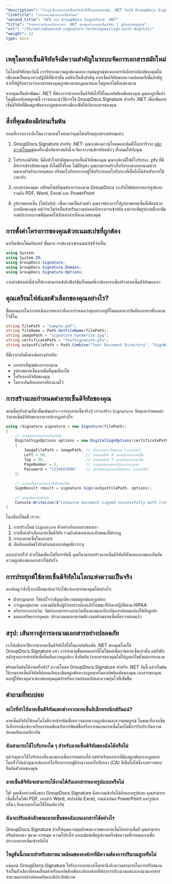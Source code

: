 ```yaml
---
"description": "เรียนรู้วิธีการนำลายเซ็นดิจิทัลไปใช้ในแอปพลิเคชัน .NET โดยใช้ GroupDocs.Signature เพื่อเพิ่มความปลอดภัยของเอกสาร รับรองความถูกต้อง และปฏิบัติตามข้อกำหนดด้านการปฏิบัติตามกฎหมาย"
"linktitle": "การลงนามด้วยลายเซ็นดิจิทัล"
"second_title": "API ของ GroupDocs.Signature .NET"
"title": "รักษาความปลอดภัยเอกสาร .NET ของคุณด้วยลายเซ็นดิจิทัล | คู่มือฉบับสมบูรณ์"
"url": "/th/net/advanced-signature-techniques/sign-with-digital/"
"weight": 12
type: docs
---
```

## เหตุใดลายเซ็นดิจิทัลจึงมีความสำคัญในระบบจัดการเอกสารสมัยใหม่

ในโลกดิจิทัลทุกวันนี้ การรับรองความถูกต้องและความสมบูรณ์ของเอกสารอิเล็กทรอนิกส์ของคุณไม่เพียงแต่เป็นแนวทางปฏิบัติที่ดีเท่านั้น แต่ยังเป็นสิ่งสำคัญ ลายเซ็นดิจิทัลมอบความปลอดภัยชั้นสำคัญ ช่วยให้ผู้รับทราบว่าเอกสารของคุณถูกต้องตามกฎหมายและไม่ถูกแก้ไขตั้งแต่ลงนาม

หากคุณเป็นนักพัฒนา .NET ที่ต้องการนำลายเซ็นดิจิทัลไปใช้ในแอปพลิเคชันของคุณ คุณมาถูกที่แล้ว ในคู่มือฉบับสมบูรณ์นี้ เราจะแนะนำวิธีการใช้ GroupDocs.Signature สำหรับ .NET เพื่อเพิ่มลายเซ็นดิจิทัลที่มีผลผูกพันทางกฎหมายอย่างมืออาชีพให้กับเอกสารของคุณ

## สิ่งที่คุณต้องมีก่อนเริ่มต้น

ก่อนที่เราจะเจาะลึกโค้ด เรามาแน่ใจก่อนว่าคุณได้เตรียมทุกอย่างพร้อมแล้ว:

1. GroupDocs.Signature สำหรับ .NET: คุณจะต้องดาวน์โหลดและติดตั้งไลบรารีจาก [หน้าดาวน์โหลด](https://releases.groupdocs.com/signature/net/)ชุดเครื่องมืออันทรงพลังนี้จะจัดการงานเข้ารหัสหนักๆ ทั้งหมดให้กับคุณ

2. ใบรับรองดิจิทัล: นี่คือหัวใจสำคัญของลายเซ็นดิจิทัลของคุณ คุณจะต้องมีไฟล์ใบรับรอง .pfx ที่มีคีย์การเข้ารหัสของคุณ ยังไม่มีใช่ไหม ไม่มีปัญหา คุณสามารถสร้างใบรับรองแบบลงนามด้วยตนเองสำหรับการทดสอบ หรือขอใบรับรองจากผู้ให้บริการออกใบรับรองที่เชื่อถือได้สำหรับการใช้งานจริง

3. เอกสารของคุณ: เตรียมไฟล์ที่คุณต้องการลงนาม GroupDocs รองรับไฟล์หลากหลายรูปแบบ รวมถึง PDF, Word, Excel และ PowerPoint

4. รูปภาพลายเซ็น (ไม่บังคับ): เพื่อความเป็นส่วนตัว คุณอาจต้องการใส่รูปภาพลายเซ็นที่เขียนด้วยลายมือของคุณ แม้ว่าจะไม่จำเป็นสำหรับความปลอดภัยทางการเข้ารหัส แต่การเพิ่มรูปภาพนี้จะเพิ่มองค์ประกอบภาพที่คุ้นเคยให้กับเอกสารที่ลงนามของคุณ

## การตั้งค่าโครงการของคุณด้วยเนมสเปซที่ถูกต้อง

มาเริ่มเขียนโค้ดกันเลย! ขั้นแรก เราต้องนำเข้าเนมสเปซที่จำเป็น:

```csharp
using System;
using System.IO;
using GroupDocs.Signature;
using GroupDocs.Signature.Domain;
using GroupDocs.Signature.Options;
```

การนำเข้าเหล่านี้ช่วยให้เราสามารถเข้าถึงฟังก์ชันทั้งหมดที่เราต้องการเพื่อสร้างลายเซ็นดิจิทัลของเรา

## คุณเตรียมไฟล์และตัวเลือกของคุณอย่างไร?

ขั้นตอนแรกในการดำเนินการของเราคือการกำหนดว่าทุกอย่างอยู่ที่ไหนและควรบันทึกเอกสารที่ลงนามไว้ที่ใด:

```csharp
string filePath = "sample.pdf";
string fileName = Path.GetFileName(filePath);
string imagePath = "signature_handwrite.jpg";
string certificatePath = "YourSignature.pfx";
string outputFilePath = Path.Combine("Your Document Directory", "SignWithDigital", fileName);
```

ที่นี่เรากำลังตั้งค่าเส้นทางสำหรับ:
- เอกสารที่คุณต้องการลงนาม
- รูปภาพลายเซ็นลายมือที่คุณเลือกได้
- ใบรับรองดิจิทัลของคุณ
- โดยจะบันทึกเอกสารที่ลงนามไว้

## การสร้างและกำหนดค่าลายเซ็นดิจิทัลของคุณ

ตอนนี้มาถึงส่วนที่น่าตื่นเต้นแล้ว—การลงลายเซ็นจริงๆ! เราจะสร้าง `Signature` วัตถุและกำหนดค่าว่าลายเซ็นดิจิทัลของเราควรปรากฏอย่างไร:

```csharp
using (Signature signature = new Signature(filePath))
{
    // กำหนดตัวเลือกลายเซ็นดิจิทัล
    DigitalSignOptions options = new DigitalSignOptions(certificatePath)
    {
        ImageFilePath = imagePath, // ตั้งค่าเส้นทางไฟล์ภาพ (ทางเลือก)
        Left = 50,                 // กำหนดพิกัด X ของตำแหน่งลายเซ็น
        Top = 50,                  // กำหนดพิกัด Y ของตำแหน่งลายเซ็น
        PageNumber = 1,            // ระบุหมายเลขหน้าที่ต้องการลงนาม
        Password = "1234567890"    // ตั้งรหัสผ่านสำหรับใบรับรอง (ถ้าจำเป็น)
    };
    
    // ลงนามในเอกสารและบันทึกผลลัพธ์
    SignResult result = signature.Sign(outputFilePath, options);
    
    // แสดงข้อความยืนยัน
    Console.WriteLine($"\nSource document signed successfully with {result.Succeeded.Count} signature(s).\nFile saved at {outputFilePath}.");
}
```

ในบล็อกโค้ดนี้ เราจะ:
1. การสร้างใหม่ `Signature` ตัวอย่างกับเอกสารของเรา
2. การตั้งค่าตัวเลือกลายเซ็นดิจิทัล รวมถึงตำแหน่งและลักษณะที่ปรากฏ
3. การลงลายเซ็นในเอกสาร
4. บันทึกผลลัพธ์ไปยังตำแหน่งเอาต์พุตที่เราระบุ

และแล้วเสร็จ! ด้วยโค้ดเพียงไม่กี่บรรทัดนี้ คุณก็สามารถสร้างลายเซ็นดิจิทัลที่ทั้งแสดงภาพและยืนยันความถูกต้องของเอกสารได้สำเร็จ

## การประยุกต์ใช้ลายเซ็นดิจิทัลในโลกแห่งความเป็นจริง

ลองคิดดูว่าสิ่งนี้จะเปลี่ยนแปลงเวิร์กโฟลว์เอกสารของคุณได้อย่างไร:

- ฝ่ายกฎหมาย: ให้แน่ใจว่าสัญญามีความสมบูรณ์และถูกต้อง
- การดูแลสุขภาพ: ลงนามบันทึกผู้ป่วยอย่างปลอดภัยในขณะที่ยังคงปฏิบัติตาม HIPAA
- บริการทางการเงิน: จัดทำเอกสารทางการเงินที่ลงนามและป้องกันการปลอมแปลงให้กับลูกค้า
- แผนกทรัพยากรบุคคล: ประมวลผลเอกสารพนักงานพร้อมลายเซ็นที่ตรวจสอบแล้ว

## สรุป: เส้นทางสู่การลงนามเอกสารอย่างปลอดภัย

เราได้อธิบายวิธีการนำลายเซ็นดิจิทัลไปใช้ในแอปพลิเคชัน .NET ของคุณโดยใช้ GroupDocs.Signature แล้ว การทำตามขั้นตอนเหล่านี้ไม่ได้แค่เพิ่มภาพลายเซ็นเท่านั้น แต่ยังฝังหลักฐานการเข้ารหัสเพื่อยืนยันความถูกต้อง ซึ่งยืนยันว่าเอกสารของคุณไม่ได้ถูกแก้ไขตั้งแต่การลงนาม

พร้อมเริ่มต้นใช้งานหรือยัง? ดาวน์โหลด GroupDocs.Signature สำหรับ .NET วันนี้ แล้วเริ่มต้นใช้งานลายเซ็นดิจิทัลที่ปลอดภัยและมีผลผูกพันทางกฎหมายในแอปพลิเคชันของคุณ เอกสารของคุณและผู้ใช้ของคุณจะต้องขอบคุณคุณสำหรับความปลอดภัยและความอุ่นใจที่เพิ่มขึ้น

## คำถามที่พบบ่อย

### อะไรที่ทำให้ลายเซ็นดิจิทัลแตกต่างจากลายเซ็นอิเล็กทรอนิกส์กันแน่?
ลายเซ็นดิจิทัลใช้เทคโนโลยีการเข้ารหัสเพื่อตรวจสอบความถูกต้องและความสมบูรณ์ ในขณะที่ลายเซ็นอิเล็กทรอนิกส์อาจเรียบง่ายเหมือนกับการพิมพ์ชื่อหรือการสแกนลายเซ็นโดยไม่มีการรับประกันความปลอดภัยแบบเดียวกัน

### ฉันสามารถใช้ใบรับรองใด ๆ สำหรับลายเซ็นดิจิทัลของฉันได้หรือไม่
แม้ว่าคุณจะใช้ใบรับรองที่ลงนามเองเพื่อการทดสอบได้ แต่สำหรับเอกสารที่มีผลผูกพันทางกฎหมาย โดยทั่วไปแล้วคุณจะต้องการใบรับรองจากผู้มีอำนาจออกใบรับรอง (CA) ที่เชื่อถือได้ซึ่งจะตรวจสอบยืนยันตัวตนของคุณ

### ลายเซ็นดิจิทัลจะสามารถใช้งานได้กับเอกสารหลายรูปแบบหรือไม่
ใช่! จุดแข็งอย่างหนึ่งของ GroupDocs.Signature คือความเข้ากันได้กับหลายรูปแบบ คุณสามารถเซ็นชื่อในไฟล์ PDF, เอกสาร Word, สเปรดชีต Excel, งานนำเสนอ PowerPoint และรูปแบบอื่นๆ อีกมากมายโดยใช้โค้ดเดียวกัน

### ฉันจะปรับแต่งลักษณะลายเซ็นของฉันบนเอกสารได้อย่างไร
GroupDocs.Signature ช่วยให้คุณควบคุมลักษณะภาพของลายเซ็นได้อย่างเต็มที่ คุณสามารถปรับตำแหน่ง ขนาด การหมุน ความโปร่งใส และแม้แต่เพิ่มรูปภาพหรือข้อความที่กำหนดเองเพื่อประกอบลายเซ็นเข้ารหัสได้

### โซลูชันนี้เหมาะสำหรับสภาพแวดล้อมขององค์กรที่มีความต้องการปริมาณสูงหรือไม่
แน่นอน GroupDocs.Signature ได้รับการออกแบบโดยคำนึงถึงความสามารถในการปรับขนาด จึงเป็นตัวเลือกที่ยอดเยี่ยมสำหรับแอปพลิเคชันระดับองค์กรที่ต้องการประมวลผลและลงนามเอกสารจำนวนมากอย่างปลอดภัยและมีประสิทธิภาพ